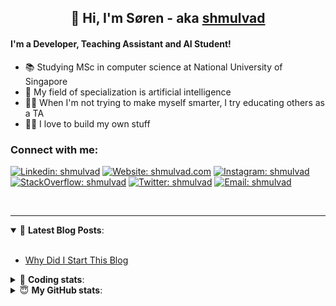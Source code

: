 <h2 align="center">
	👋 Hi, I'm Søren - aka <a href="https://shmulvad.com">shmulvad</a>
</h2>

#### I'm a Developer, Teaching Assistant and AI Student!
- 📚 Studying MSc in computer science at National University of Singapore
- 🧠 My field of specialization is artificial intelligence
- 👨‍🏫 When I'm not trying to make myself smarter, I try educating others as a TA
- 👨‍💻 I love to build my own stuff

### Connect with me:

[![Linkedin: shmulvad](https://img.shields.io/badge/shmulvad-blue?style=flat&logo=Linkedin&logoColor=white)][linkedin]
[![Website: shmulvad.com](https://img.shields.io/badge/shmulvad.com-47CCCC?&style=flat&logo=Google-Chrome&logoColor=white)][website]
[![Instagram: shmulvad](https://img.shields.io/badge/-@shmulvad-purple?style=flat&logo=Instagram&logoColor=white)][instagram]
[![StackOverflow: shmulvad](https://img.shields.io/badge/shmulvad-FE7A16?style=flat&logo=stack-overflow&logoColor=white)][stackOverflow]
[![Twitter: shmulvad](https://img.shields.io/badge/@shmulvad-1ca0f1?style=flat&logo=twitter&logoColor=white)][twitter]
[![Email: shmulvad](https://img.shields.io/badge/shmulvad-D14836?style=flat&logo=gmail&logoColor=white)][mail]

<br />

---

<details open>
 <summary>📕 <b>Latest Blog Posts</b>: </summary>

<br>

<!-- BLOG-POST-LIST:START -->
- [Why Did I Start This Blog](https://shmulvad.com/blog/why-did-start-this-blog)
<!-- BLOG-POST-LIST:END -->

</details>

<!-- --- -->

<details>
 <summary>🤖 <b>Coding stats</b>: </summary>

<br>

<!--START_SECTION:waka-->
**I'm a Night 🦉** 

```text
🌞 Morning    75 commits     ████░░░░░░░░░░░░░░░░░░░░░   18.84% 
🌆 Daytime    102 commits    ██████░░░░░░░░░░░░░░░░░░░   25.63% 
🌃 Evening    98 commits     ██████░░░░░░░░░░░░░░░░░░░   24.62% 
🌙 Night      123 commits    ███████░░░░░░░░░░░░░░░░░░   30.9%

```


📊 **This Week I Spent My Time On** 

```text
💬 Programming Languages: 
Other                    2 hrs 45 mins       ███████████░░░░░░░░░░░░░░   47.2% 
Python                   2 hrs 36 mins       ███████████░░░░░░░░░░░░░░   44.6% 
Text                     16 mins             █░░░░░░░░░░░░░░░░░░░░░░░░   4.72% 
YAML                     8 mins              ░░░░░░░░░░░░░░░░░░░░░░░░░   2.3% 
JavaScript               4 mins              ░░░░░░░░░░░░░░░░░░░░░░░░░   1.17%

🔥 Editors: 
Sublime Text             3 hrs 5 mins        █████████████░░░░░░░░░░░░   52.8% 
Zsh                      2 hrs 45 mins       ███████████░░░░░░░░░░░░░░   47.2%

🐱‍💻 Projects: 
Unknown Project          2 hrs 56 mins       ████████████░░░░░░░░░░░░░   50.5% 
Terminal                 2 hrs 45 mins       ███████████░░░░░░░░░░░░░░   47.2% 
alfred-tinypng           8 mins              ░░░░░░░░░░░░░░░░░░░░░░░░░   2.3%

```


<!--END_SECTION:waka-->

</details>

<!-- --- -->

<details>
 <summary>😇 <b>My GitHub stats</b>: </summary>

<br>

<img align="left" alt="shmulvad's Github Stats" src="https://github-readme-stats.vercel.app/api?username=shmulvad&show_icons=true&hide_border=true" />

</details>



[website]: https://shmulvad.com
[twitter]: https://twitter.com/shmulvad
[linkedin]: https://linkedin.com/in/shmulvad
[instagram]: https://instagram.com/shmulvad
[stackOverflow]: https://stackoverflow.com/users/9248793/shmulvad
[mail]: mailto:shmulvad@gmail.com
[github]: https://github.com/shmulvad
